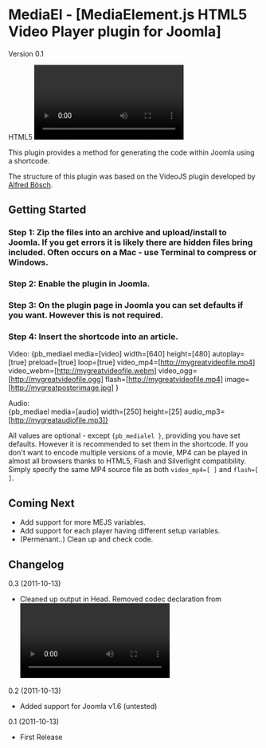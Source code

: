 MediaEl - [MediaElement.js HTML5 Video Player plugin for Joomla]
==================================================
Version 0.1

HTML5 <video> / <audio> code generator with fallback to Flash and Silverlight - if desired. 
View [mediaelementjs.com](http://mediaelementjs.com) for a demo of MedialElement.js and overview.

This plugin provides a method for generating the code within Joomla using a shortcode. 

The structure of this plugin was based on the VideoJS plugin developed by [Alfred Bösch](http://www.boeschung.de).


Getting Started
---------------

### Step 1: Zip the files into an archive and upload/install to Joomla. If you get errors it is likely there are hidden files bring included. Often occurs on a Mac - use Terminal to compress or Windows. 


### Step 2: Enable the plugin in Joomla.

  
### Step 3: On the plugin page in Joomla you can set defaults if you want. However this is not required. 


### Step 4: Insert the shortcode into an article. 

Video:
    {pb_mediael media=[video] width=[640] height=[480] autoplay=[true] preload=[true] loop=[true] video_mp4=[http://mygreatvideofile.mp4] video_webm=[http://mygreatvideofile.webm] video_ogg=[http://mygreatvideofile.ogg] flash=[http://mygreatvideofile.mp4] image=[http://mygreatposterimage.jpg] }

Audio:    
    {pb_mediael media=[audio] width=[250] height=[25] audio_mp3=[http://mygreataudiofile.mp3]}
    
All values are optional - except `{pb_medialel }`, providing you have set defaults. However it is recommended to set them in the shortcode. 
If you don't want to encode multiple versions of a movie, MP4 can be played in almost all browsers thanks to HTML5, Flash and Silverlight compatibility. Simply specify the same MP4 source file as both `video_mp4=[ ]` and `flash=[ ]`.





Coming Next
-----------
- Add support for more MEJS variables.
- Add support for each player having different setup variables. 
- (Permenant..) Clean up and check code. 

Changelog
---------
0.3 (2011-10-13)

- Cleaned up output in Head. Removed codec declaration from <video> src.

0.2 (2011-10-13)

- Added support for Joomla v1.6 (untested)

0.1 (2011-10-13)

- First Release